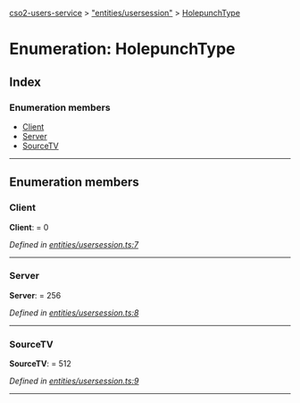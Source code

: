 [cso2-users-service](../README.md) > ["entities/usersession"](../modules/_entities_usersession_.md) > [HolepunchType](../enums/_entities_usersession_.holepunchtype.md)

# Enumeration: HolepunchType

## Index

### Enumeration members

* [Client](_entities_usersession_.holepunchtype.md#client)
* [Server](_entities_usersession_.holepunchtype.md#server)
* [SourceTV](_entities_usersession_.holepunchtype.md#sourcetv)

---

## Enumeration members

<a id="client"></a>

###  Client

**Client**:  = 0

*Defined in [entities/usersession.ts:7](https://github.com/Ochii/cso2-users-service/blob/87c816a/src/entities/usersession.ts#L7)*

___
<a id="server"></a>

###  Server

**Server**:  = 256

*Defined in [entities/usersession.ts:8](https://github.com/Ochii/cso2-users-service/blob/87c816a/src/entities/usersession.ts#L8)*

___
<a id="sourcetv"></a>

###  SourceTV

**SourceTV**:  = 512

*Defined in [entities/usersession.ts:9](https://github.com/Ochii/cso2-users-service/blob/87c816a/src/entities/usersession.ts#L9)*

___

